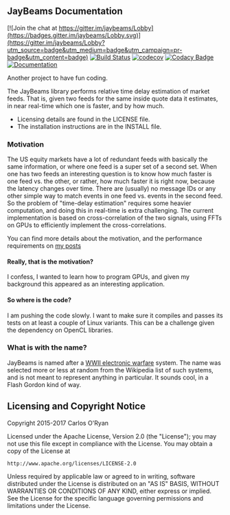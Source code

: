 ## JayBeams Documentation

[![Join the chat at https://gitter.im/jaybeams/Lobby](https://badges.gitter.im/jaybeams/Lobby.svg)](https://gitter.im/jaybeams/Lobby?utm_source=badge&utm_medium=badge&utm_campaign=pr-badge&utm_content=badge)
[![Build Status](https://travis-ci.org/coryan/jaybeams.svg?branch=master)](https://travis-ci.org/coryan/jaybeams)
[![codecov](https://codecov.io/gh/coryan/jaybeams/branch/master/graph/badge.svg)](https://codecov.io/gh/coryan/jaybeams)
[![Codacy Badge](https://api.codacy.com/project/badge/Grade/79c4108849884f4cb71e70597089f9cf)](https://www.codacy.com/app/coryan/jaybeams?utm_source=github.com&amp;utm_medium=referral&amp;utm_content=coryan/jaybeams&amp;utm_campaign=Badge_Grade)
[![Documentation](https://img.shields.io/badge/documentation-master-brightgreen.svg)](http://coryan.github.io/jaybeams/)

Another project to have fun coding.

The JayBeams library performs relative time delay estimation of market
feeds.  That is, given two feeds for the same inside quote data it
estimates, in near real-time which one is faster, and by how much.

- Licensing details are found in the LICENSE file.
- The installation instructions are in the INSTALL file.

### Motivation

The US equity markets have a lot of redundant feeds with basically the
same information, or where one feed is a super set of a second set.
When one has two feeds an interesting question is to know how much
faster is one feed vs. the other, or rather, how much faster it is
right now, because the latency changes over time.  There are (usually)
no message IDs or any other simple way to match events in one feed
vs. events in the second feed.  So the problem of "time-delay
estimation" requires some heavier computation, and doing this in
real-time is extra challenging.  The current implementation is based
on cross-correlation of the two signals, using FFTs on GPUs to
efficiently implement the cross-correlations.

You can find more details about the motivation, and the performance
requirements on [my posts](htts://coryan.github.io/)

#### Really, that is the motivation?

I confess, I wanted to learn how to program GPUs, and given my
background this appeared as an interesting application.

#### So where is the code?

I am pushing the code slowly.  I want to make sure it compiles and
passes its tests on at least a couple of Linux variants.  This can be
a challenge given the dependency on OpenCL libraries.

### What is with the name?

JayBeams is named after a [WWII electronic warfare](https://en.wikipedia.org/wiki/List_of_World_War_II_electronic_warfare_equipment) system.
The name was selected more or less at random from the Wikipedia list
of such systems, and is not meant to represent anything in
particular.  It sounds cool, in a Flash Gordon kind of way.

## Licensing and Copyright Notice

Copyright 2015-2017 Carlos O'Ryan

Licensed under the Apache License, Version 2.0 (the "License");
you may not use this file except in compliance with the License.
You may obtain a copy of the License at

    http://www.apache.org/licenses/LICENSE-2.0

Unless required by applicable law or agreed to in writing, software
distributed under the License is distributed on an "AS IS" BASIS,
WITHOUT WARRANTIES OR CONDITIONS OF ANY KIND, either express or implied.
See the License for the specific language governing permissions and
limitations under the License.
